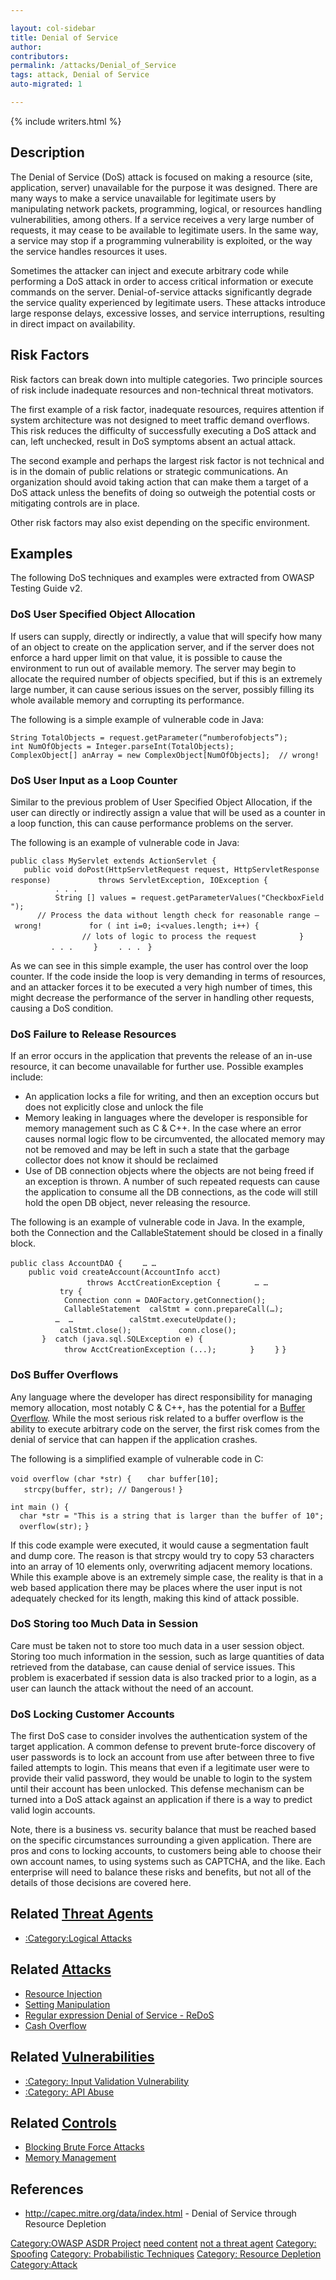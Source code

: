 ```yaml
---

layout: col-sidebar
title: Denial of Service
author: 
contributors: 
permalink: /attacks/Denial_of_Service
tags: attack, Denial of Service
auto-migrated: 1

---
```


{% include writers.html %}

## Description

The Denial of Service (DoS) attack is focused on making a resource
(site, application, server) unavailable for the purpose it was designed.
There are many ways to make a service unavailable for legitimate users
by manipulating network packets, programming, logical, or resources
handling vulnerabilities, among others. If a service receives a very
large number of requests, it may cease to be available to legitimate
users. In the same way, a service may stop if a programming
vulnerability is exploited, or the way the service handles resources it
uses.

Sometimes the attacker can inject and execute arbitrary code while
performing a DoS attack in order to access critical information or
execute commands on the server. Denial-of-service attacks significantly
degrade the service quality experienced by legitimate users. These
attacks introduce large response delays, excessive losses, and service
interruptions, resulting in direct impact on availability.

## Risk Factors

Risk factors can break down into multiple categories. Two principle
sources of risk include inadequate resources and non-technical threat
motivators.

The first example of a risk factor, inadequate resources, requires
attention if system architecture was not designed to meet traffic demand
overflows. This risk reduces the difficulty of successfully executing a
DoS attack and can, left unchecked, result in DoS symptoms absent an
actual attack.

The second example and perhaps the largest risk factor is not technical
and is in the domain of public relations or strategic communications. An
organization should avoid taking action that can make them a target of a
DoS attack unless the benefits of doing so outweigh the potential costs
or mitigating controls are in place.

Other risk factors may also exist depending on the specific environment.

## Examples

The following DoS techniques and examples were extracted from OWASP
Testing Guide v2.

### DoS User Specified Object Allocation

If users can supply, directly or indirectly, a value that will specify
how many of an object to create on the application server, and if the
server does not enforce a hard upper limit on that value, it is possible
to cause the environment to run out of available memory. The server may
begin to allocate the required number of objects specified, but if this
is an extremely large number, it can cause serious issues on the server,
possibly filling its whole available memory and corrupting its
performance.

The following is a simple example of vulnerable code in Java:

`String TotalObjects = request.getParameter(“numberofobjects”);`
`int NumOfObjects = Integer.parseInt(TotalObjects);`
`ComplexObject[] anArray = new ComplexObject[NumOfObjects];  // wrong!`

### DoS User Input as a Loop Counter

Similar to the previous problem of User Specified Object Allocation, if
the user can directly or indirectly assign a value that will be used as
a counter in a loop function, this can cause performance problems on the
server.

The following is an example of vulnerable code in Java:

`public class MyServlet extends ActionServlet {`
`   public void doPost(HttpServletRequest request, HttpServletResponse response)`
`          throws ServletException, IOException {`
`          . . . `
`          String [] values = request.getParameterValues("CheckboxField");`
`      // Process the data without length check for reasonable range – wrong!`
`          for ( int i=0; i<values.length; i++) {`
`                // lots of logic to process the request`
`         }`
`         . . . `
`   }`
`    . . . `
`}`

As we can see in this simple example, the user has control over the loop
counter. If the code inside the loop is very demanding in terms of
resources, and an attacker forces it to be executed a very high number
of times, this might decrease the performance of the server in handling
other requests, causing a DoS condition.

### DoS Failure to Release Resources

If an error occurs in the application that prevents the release of an
in-use resource, it can become unavailable for further use. Possible
examples include:

  - An application locks a file for writing, and then an exception
    occurs but does not explicitly close and unlock the file
  - Memory leaking in languages where the developer is responsible for
    memory management such as C & C++. In the case where an error causes
    normal logic flow to be circumvented, the allocated memory may not
    be removed and may be left in such a state that the garbage
    collector does not know it should be reclaimed
  - Use of DB connection objects where the objects are not being freed
    if an exception is thrown. A number of such repeated requests can
    cause the application to consume all the DB connections, as the code
    will still hold the open DB object, never releasing the resource.

The following is an example of vulnerable code in Java. In the example,
both the Connection and the CallableStatement should be closed in a
finally block.

`public class AccountDAO {`
`    … …`
`    public void createAccount(AccountInfo acct)  `
`                 throws AcctCreationException {`
`       … …`
`           try {`
`            Connection conn = DAOFactory.getConnection();`
`            CallableStatement  calStmt = conn.prepareCall(…);`
`          …  … `
`           calStmt.executeUpdate();`
`           calStmt.close();`
`          conn.close();`
`       }  catch (java.sql.SQLException e) {`
`            throw AcctCreationException (...);`
`       }`
`    }`
`}`

### DoS Buffer Overflows

Any language where the developer has direct responsibility for managing
memory allocation, most notably C & C++, has the potential for a [Buffer
Overflow](Buffer_Overflow "wikilink"). While the most serious risk
related to a buffer overflow is the ability to execute arbitrary code on
the server, the first risk comes from the denial of service that can
happen if the application crashes.

The following is a simplified example of vulnerable code in C:

`void overflow (char *str) {`
`   char buffer[10];`
`   strcpy(buffer, str); // Dangerous!`
`}`

`int main () {`
`  char *str = "This is a string that is larger than the buffer of 10";`
`  overflow(str);`
`}`

If this code example were executed, it would cause a segmentation fault
and dump core. The reason is that strcpy would try to copy 53 characters
into an array of 10 elements only, overwriting adjacent memory
locations. While this example above is an extremely simple case, the
reality is that in a web based application there may be places where the
user input is not adequately checked for its length, making this kind of
attack possible.

### DoS Storing too Much Data in Session

Care must be taken not to store too much data in a user session object.
Storing too much information in the session, such as large quantities of
data retrieved from the database, can cause denial of service issues.
This problem is exacerbated if session data is also tracked prior to a
login, as a user can launch the attack without the need of an account.

### DoS Locking Customer Accounts

The first DoS case to consider involves the authentication system of the
target application. A common defense to prevent brute-force discovery of
user passwords is to lock an account from use after between three to
five failed attempts to login. This means that even if a legitimate user
were to provide their valid password, they would be unable to login to
the system until their account has been unlocked. This defense mechanism
can be turned into a DoS attack against an application if there is a way
to predict valid login accounts.

Note, there is a business vs. security balance that must be reached
based on the specific circumstances surrounding a given application.
There are pros and cons to locking accounts, to customers being able to
choose their own account names, to using systems such as CAPTCHA, and
the like. Each enterprise will need to balance these risks and benefits,
but not all of the details of those decisions are covered here.

## Related [Threat Agents](Threat_Agents "wikilink")

  - [:Category:Logical Attacks](:Category:Logical_Attacks "wikilink")

## Related [Attacks](https://owasp.org/www-community/attacks/)

  - [Resource Injection](https://owasp.org/www-community/attacks/Resource_Injection)
  - [Setting Manipulation](Setting_Manipulation "wikilink")
  - [Regular expression Denial of Service -
    ReDoS](Regular_expression_Denial_of_Service_-_ReDoS "wikilink")
  - [Cash Overflow](Cash_Overflow "wikilink")

## Related [Vulnerabilities](https://owasp.org/www-community/vulnerabilities/)

  - [:Category: Input Validation
    Vulnerability](:Category:_Input_Validation_Vulnerability "wikilink")
  - [:Category: API Abuse](:Category:_API_Abuse "wikilink")

## Related [Controls](https://owasp.org/www-community/controls/)

  - [Blocking Brute Force
    Attacks](Blocking_Brute_Force_Attacks "wikilink")
  - [Memory Management](Memory_Management "wikilink")

## References

  - <http://capec.mitre.org/data/index.html> - Denial of Service through
    Resource Depletion

[Category:OWASP ASDR Project](Category:OWASP_ASDR_Project "wikilink")
[need content](Category:FIXME "wikilink") [not a threat
agent](Category:FIXME "wikilink") [Category:
Spoofing](Category:_Spoofing "wikilink") [Category: Probabilistic
Techniques](Category:_Probabilistic_Techniques "wikilink") [Category:
Resource Depletion](Category:_Resource_Depletion "wikilink")
[Category:Attack](Category:Attack "wikilink")